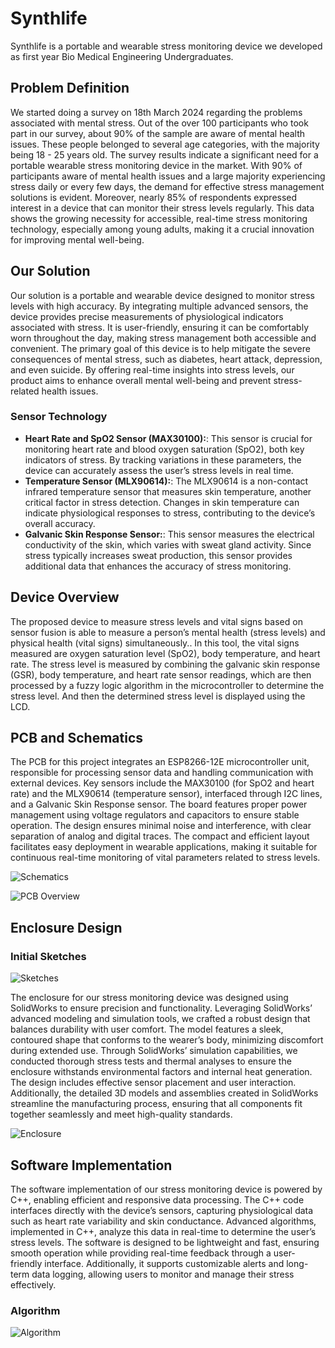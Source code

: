 # Synthlife

Synthlife is a portable and wearable stress monitoring device we developed as first year Bio Medical Engineering Undergraduates.

## Problem Definition

We started doing a survey on 18th March 2024 regarding the problems associated with mental stress. Out of the over 100 participants who took part in our survey, about 90% of the sample are aware of mental health issues. These people belonged to several age categories, with the majority being 18 - 25 years old. The survey results indicate a significant need for a portable wearable stress monitoring device in the market. With 90% of participants aware of mental health issues and a large majority experiencing stress daily or every few days, the demand for effective stress management solutions is evident. Moreover, nearly 85% of respondents expressed interest in a device that can monitor their stress levels regularly. This data shows the growing necessity for accessible, real-time stress monitoring technology, especially among young adults, making it a crucial innovation for improving mental well-being.

## Our Solution

Our solution is a portable and wearable device designed to monitor stress levels with high accuracy. By integrating multiple advanced sensors, the device provides precise measurements of physiological indicators associated with stress. It is user-friendly, ensuring it can be comfortably worn throughout the day, making stress management both accessible and convenient. The primary goal of this device is to help mitigate the severe consequences of mental stress, such as diabetes, heart attack, depression, and even suicide. By offering real-time insights into stress levels, our product aims to enhance overall mental well-being and prevent stress-
related health issues.

### Sensor Technology

- **Heart Rate and SpO2 Sensor (MAX30100):**: This sensor is crucial for monitoring heart rate and blood oxygen saturation (SpO2), both key indicators of stress. By tracking variations in these parameters, the device can accurately assess the user’s stress levels in real time.
- **Temperature Sensor (MLX90614):**: The MLX90614 is a non-contact infrared temperature sensor that measures skin temperature, another critical factor in stress detection. Changes in skin temperature can indicate physiological responses to stress, contributing to the device’s overall accuracy.
- **Galvanic Skin Response Sensor:**: This sensor measures the electrical conductivity of the skin, which varies with sweat gland activity. Since stress typically increases sweat production, this sensor provides additional data that enhances the accuracy of stress monitoring.


## Device Overview

The proposed device to measure stress levels and vital signs based on sensor fusion is able to measure a person’s mental health (stress levels) and physical health (vital signs) simultaneously.. In this tool, the vital signs measured are oxygen saturation level (SpO2), body temperature, and heart rate. The stress level is measured by combining the galvanic skin response (GSR), body temperature, and heart rate sensor readings, which are then processed by a fuzzy logic algorithm in the microcontroller to determine the stress level. And then the determined stress level is displayed using the LCD. 

## PCB and Schematics

The PCB for this project integrates an ESP8266-12E microcontroller unit, responsible for processing sensor data and handling communication with external devices. Key sensors include the MAX30100 (for SpO2 and heart rate) and the MLX90614 (temperature sensor), interfaced through I2C lines, and a Galvanic Skin Response sensor. The board features proper power management using voltage regulators and capacitors to ensure stable operation. The design ensures minimal noise and interference, with clear separation of analog and digital traces. The compact and efficient layout facilitates easy deployment in wearable applications, making it suitable for continuous real-time monitoring of vital parameters related to stress levels.

![Schematics](Images/Schematics.png)

![PCB Overview](Images/PCB_Overview.png)

## Enclosure Design

### Initial Sketches

![Sketches](Images/Sketches.png)

The enclosure for our stress monitoring device was designed using SolidWorks to ensure precision and functionality. Leveraging SolidWorks’ advanced modeling and simulation tools, we crafted a robust design that balances durability with user comfort. The model features a sleek, contoured shape that conforms to the wearer’s body, minimizing discomfort during extended use. Through SolidWorks’ simulation capabilities, we conducted thorough stress tests and thermal analyses to ensure the enclosure withstands environmental factors and internal heat generation. The design includes effective sensor placement and user interaction. Additionally, the detailed 3D models and assemblies created in SolidWorks streamline the manufacturing process, ensuring that all components fit together seamlessly and meet high-quality standards.

![Enclosure](Images/Enclosure.png)

## Software Implementation

The software implementation of our stress monitoring device is powered by C++, enabling efficient and responsive data processing. The C++ code interfaces directly with the device’s sensors, capturing physiological data such as heart rate variability and skin conductance. Advanced algorithms, implemented in C++, analyze this data in real-time to determine the user’s stress levels. The software is designed to be lightweight and fast, ensuring smooth operation while providing real-time feedback through a user-friendly interface. Additionally, it supports customizable alerts and long-term data logging, allowing users to monitor and manage their stress effectively.

### Algorithm

![Algorithm](Images/Algorithm.png)

